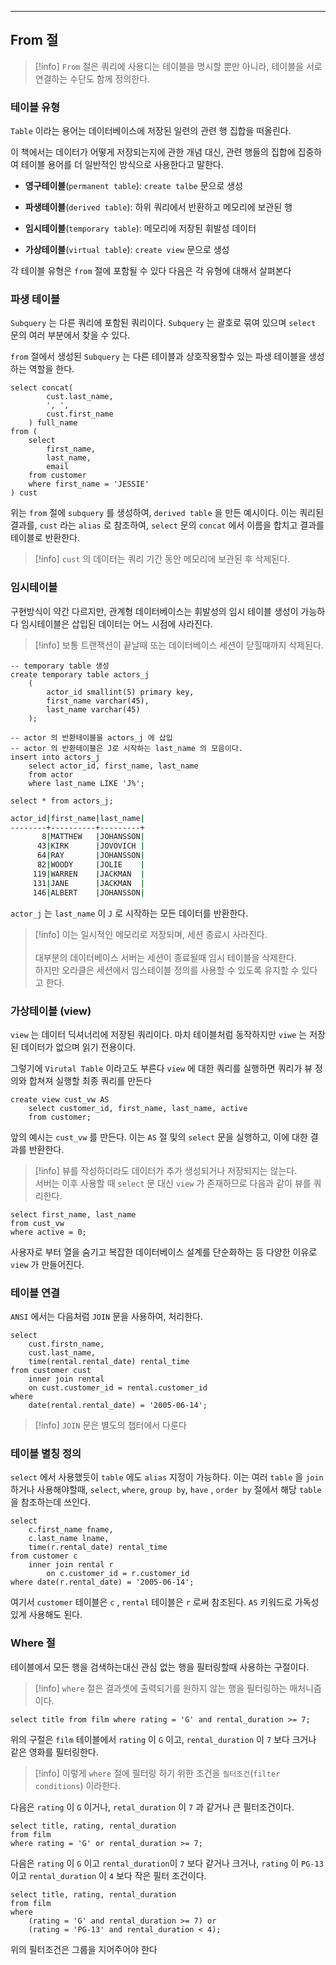 
---

## From 절

>[!info] `From` 절은 쿼리에 사용디는 테이블을 명시할 뿐만 아니라, 테이블을 서로 연결하는 수단도 함께 정의한다.

### 테이블 유형

`Table`  이라는 용어는 데이터베이스에 저장된 일련의 관련 행 집합을 떠올린다.

이 책에서는 데이터가 어떻게 저장되는지에 관한 개념 대신, 관련 행들의 집합에 집중하여 테이블 용어를 더 일반적인 방식으로 사용한다고 말한다.

- **영구테이블**(`permanent table`): `create talbe` 문으로 생성

- **파생테이블**(`derived table`): 하위 쿼리에서 반환하고 메모리에 보관된 행

- **임시테이블**(`temporary table`): 메모리에 저장된 휘발성 데이터 

- **가상테이블**(`virtual table`): `create view` 문으로 생성

각 테이블 유형은 `from`  절에 포함될 수 있다
다음은 각 유형에 대해서 살펴본다

### 파생 테이블

`Subquery`  는 다른 쿼리에 포함된 쿼리이다.
`Subquery`  는 괄호로 묶여 있으며 `select` 문의 여러 부분에서 찾을 수 있다.

`from`  절에서 생성된 `Subquery` 는 다른 테이블과 상호작용할수 있는 파생 테이블을 생성하는 역할을 한다.

```mysql
select concat(
		cust.last_name, 
		', ', 
		cust.first_name
	) full_name
from (
	select 
		first_name, 
		last_name, 
		email
	from customer
	where first_name = 'JESSIE'
) cust
```

위는 `from`  절에 `subquery` 를 생성하여, `derived table`  을 만든 예시이다.
이는 쿼리된 결과를, `cust` 라는 `alias` 로 참조하여, `select` 문의 `concat` 에서 이름을 합치고 결과를 테이블로 반환한다.

>[!info] `cust` 의 데이터는 쿼리 기간 동안 메모리에 보관된 후 삭제된다. 

### 임시테이블

구현방식이 약간 다르지만, 관계형 데이터베이스는 휘발성의 임시 테이블 생성이 가능하다
임시테이블은 삽입된 데이터는 어느 시점에 사라진다.

>[!info] 보통 트랜잭션이 끝날때 또는 데이터베이스 세션이 닫힐때까지 삭제된다.

```mysql
-- temporary table 생성
create temporary table actors_j
	(
		actor_id smallint(5) primary key,
		first_name varchar(45),
		last_name varchar(45)
	);

-- actor 의 반환테이블을 actors_j 에 삽입
-- actor 의 반환테이블은 J로 시작하는 last_name 의 모음이다.
insert into actors_j 
	select actor_id, first_name, last_name
	from actor
	where last_name LIKE 'J%';

select * from actors_j;
```

```sh
actor_id|first_name|last_name|
--------+----------+---------+
       8|MATTHEW   |JOHANSSON|
      43|KIRK      |JOVOVICH |
      64|RAY       |JOHANSSON|
      82|WOODY     |JOLIE    |
     119|WARREN    |JACKMAN  |
     131|JANE      |JACKMAN  |
     146|ALBERT    |JOHANSSON|
```

`actor_j` 는 `last_name` 이 `J` 로 시작하는 모든 데이터를 반환한다.

>[!info] 이는 일시적인 메모리로 저장되며, 세션 종료시 사라진다.<br><br>대부분의 데이터베이스 서버는 세션이 종료될때 임시 테이블을 삭제한다.<br> 하지만 오라클은 세션에서 임스테이블 정의를 사용할 수 있도록 유지할 수 있다고 한다.

### 가상테이블 (view)

`view`  는 데이터 딕셔너리에 저장된 쿼리이다.
마치 테이블처럼 동작하지만 `viwe` 는 저장된 데이터가 없으며 읽기 전용이다.

그렇기에 `Virutal Table`  이라고도 부른다
`view`  에 대한 쿼리를 실행하면 쿼리가 뷰 정의와 합쳐져 실행할 최종 쿼리를 만든다

```mysql
create view cust_vw AS
	select customer_id, first_name, last_name, active
	from customer;
```

앞의 예시는 `cust_vw` 를 만든다.
이는 `AS` 절 및의 `select` 문을 실행하고, 이에 대한 결과를 반환한다.

>[!info] 뷰를 작성하더라도 데이터가 추가 생성되거나 저장되지는 않는다.<br> 서버는 이후 사용할 때 `select` 문 대신 `view` 가 존재하므로 다음과 같이 뷰를 쿼리한다.

```mysql
select first_name, last_name
from cust_vw
where active = 0;
```

사용자로 부터 열을 숨기고 복잡한 데이터베이스 설계를 단순화하는 등 다양한 이유로 `view` 가 만들어진다.

### 테이블 연결

`ANSI` 에서는 다음처럼 `JOIN` 문을 사용하여, 처리한다.

```mysql
select 
	cust.firstn_name,
	cust.last_name,
	time(rental.rental_date) rental_time
from customer cust
	inner join rental
	on cust.customer_id = rental.customer_id
where
	date(rental.rental_date) = '2005-06-14';
```

>[!info] `JOIN` 문은 별도의 챕터에서 다룬다

### 테이블 별칭 정의

`select` 에서 사용했듯이 `table` 에도 `alias` 지정이 가능하다.
이는 여러 `table` 을 `join`  하거나 사용해야할때, `select`, `where`, `group by`, `have` , `order by`  절에서 해당 `table` 을 참조하는데 쓰인다.

```mysql
select 
	c.first_name fname, 
	c.last_name lname, 
	time(r.rental_date) rental_time
from customer c
	inner join rental r
		on c.customer_id = r.customer_id
where date(r.rental_date) = '2005-06-14';
```

여기서 `customer` 테이블은 `c` , `rental` 테이블은 `r` 로써 참조된다.
`AS` 키워드로 가독성있게 사용해도 된다.

### Where 절

테이블에서 모든 행을 검색하는대신 관심 없는 행을 필터링할때 사용하는 구절이다.

>[!info] `where` 절은 결과셋에 출력되기를 원하지 않는 행을 필터링하는 매처니즘이다.

```mysql
select title from film where rating = 'G' and rental_duration >= 7;
```

위의 구절은 `film`  테이블에서 `rating`  이 `G` 이고, `rental_duration` 이 `7` 보다 크거나 같은 영화를 필터링한다.

>[!info] 이렇게 `where` 절에 필터링 하기 위한 조건을 `필터조건`(`filter conditions`) 이라한다.

다음은 `rating` 이 `G` 이거나, `retal_duration` 이 `7` 과 같거나 큰 필터조건이다.

```mysql
select title, rating, rental_duration
from film
where rating = 'G' or rental_duration >= 7;
```

다음은 `rating` 이 `G` 이고 `rental_duration`이 `7` 보다 같거나 크거나,
`rating`  이 `PG-13`  이고 `rental_duration` 이  `4` 보다 작은 필터 조건이다. 

```mysql
select title, rating, rental_duration
from film
where 
	(rating = 'G' and rental_duration >= 7) or 
	(rating = 'PG-13' and rental_duration < 4);
```

위의 필터조건은 그룹을 지어주어야 한다
